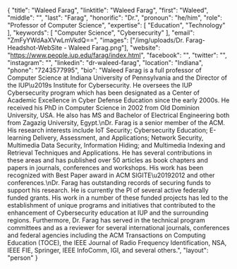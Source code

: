 {
  "title": "Waleed Farag",
  "linktitle": "Waleed Farag",
  "first": "Waleed",
  "middle": "",
  "last": "Farag",
  "honorific": "Dr.",
  "pronoun": "he/him",
  "role": "Professor of Computer Science",
  "expertise": [
    "Education",
    "Technology"
  ],
  "keywords": [
    "Computer Science",
    "Cybersecurity"
  ],
  "email": "ZmFyYWdAaXVwLmVkdQ==",
  "images": ["/img/uploads/Dr. Farag-Headshot-WebSite - Waleed Farag.png"],
  "website": "https://www.people.iup.edu/farag/index.html",
  "facebook": "",
  "twitter": "",
  "instagram": "",
  "linkedin": "dr-waleed-farag",
  "location": "Indiana",
  "phone": "7243577995",
  "bio": "Waleed Farag is a full professor of Computer Science at Indiana University of Pennsylvania and the Director of the IUP\u2019s Institute for Cybersecurity. He oversees the IUP Cybersecurity program which has been designated as a Center of Academic Excellence in Cyber Defense Education since the early 2000s. He received his PhD in Computer Science in 2002 from Old Dominion University, USA. He also has MS and Bachelor of Electrical Engineering both from Zagazig University, Egypt.\nDr. Farag is a senior member of the ACM. His research interests include IoT Security; Cybersecurity Education; E-learning Delivery, Assessment, and Applications; Network Security, Multimedia Data Security, Information Hiding; and Multimedia Indexing and Retrieval Techniques and Applications. He has several contributions in these areas and has published over 50 articles as book chapters and papers in journals, conferences and workshops. His work has been recognized with Best Paper award in ACM SIGITE\u20192012 and other conferences.\nDr. Farag has outstanding records of securing funds to support his research. He is currently the PI of several active federally funded grants. His work in a number of these funded projects has led to the establishment of unique programs and initiatives that contributed to the enhancement of Cybersecurity education at IUP and the surrounding regions. Furthermore, Dr. Farag has served in the technical program committees and as a reviewer for several international journals, conferences and federal agencies including the ACM Transactions on Computing Education (TOCE), the IEEE Journal of Radio Frequency Identification, NSA, IEEE FIE, Springer, IEEE InfoComm, IGI, and several others.",
  "layout": "person"
}
